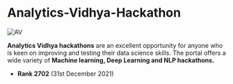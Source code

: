 # Analytics-Vidhya-Hackathon
![AV](https://user-images.githubusercontent.com/58483036/101338091-83ade080-38a2-11eb-9547-b0a7f5503ff9.png)

**Analytics Vidhya hackathons** are an excellent opportunity for anyone who is keen on improving and testing their data science skills. The portal offers a wide variety of **Machine learning, Deep Learning **and** NLP hackathons.**

- **Rank 2702** (31st December 2021)
